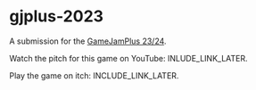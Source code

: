# gjplus-2023

A submission for the [GameJamPlus 23/24](https://itch.io/jam/gamejamplus-2324).

Watch the pitch for this game on YouTube: INLUDE_LINK_LATER.

Play the game on itch: INCLUDE_LINK_LATER.
